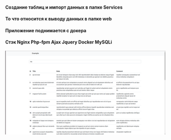 #### Создание таблиц и импорт данных в папке Services

#### То что относится к выводу данных в папке web

#### Приложение поднимается с докера 

#### Стэк Nginx Php-fpm Ajax Jquery Docker MySQLi
 
<p align="center">
    <img width="1000px" src="/exmpl.png" alt="qr"/>
</p>